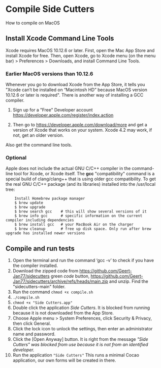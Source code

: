 
# Compile Side Cutters

How to compile on MacOS

## Install Xcode Command Line Tools

Xcode requires MacOS 10.12.6 or later. First, open the Mac App Store and install Xcode for free.
Then, open Xcode, go to Xcode menu (on the menu bar) > Preferences > Downloads, and install Command Line Tools.

### Earlier MacOS versions than 10.12.6

Whenever you go to download Xcode from the App Store, it tells you "Xcode can’t be installed on “Macintosh HD” because MacOS version 10.12.6 or later is required". There is another way of installing a GCC compiler.

1. Sign up for a "Free" Developer account
<https://developer.apple.com/register/index.action>

2. Then go to
<https://developer.apple.com/download/more>
and get a version of Xcode that works on your system. Xcode 4.2 may work, if not, get an older version.

Also get the command line tools.

### Optional

Apple does not include the actual GNU C/C++ compiler in the command-line tool for Xcode, or Xcode itself. The **gcc** "compatibility" command is a special build of clang/clang++ that is using older gcc compatibility.
To get the real GNU C/C++ package (and its libraries) installed into the /usr/local tree:

        Install Homebrew package manager
        $ brew update
        $ brew upgrade
        $ brew search gcc    # this will show several versions of it
        $ brew info gcc      # specific information on the current compiler including dependencies
        $ brew install gcc   # your MacBook Air on the charger
        $ brew cleanup       # free up disk space. Only run after brew upgrade has installed newer versions

## Compile and run tests

1.  Open the terminal and run the command ‘gcc -v’ to check if you have the compiler installed.
2.  Download the zipped code from https://github.com/Geert-Jan77/sidecutters green *code* button, https://github.com/Geert-Jan77/sidecutters/archive/refs/heads/main.zip and unzip. Find the "sidecutters-main" folder.
3.  Run the command <code>chmod +x compile.sh</code>
4.  <code>./compile.sh</code>
5.  <code>chmod +x "Side Cutters.app"</code>
6.  Double click the application *Side Cutters*. It is blocked from running because it is not downloaded from the App  Store.
7.  Choose Apple menu > System Preferences, click Security & Privacy, then click General.
8.  Click the lock icon to unlock the settings, then enter an administrator name and password.
9.  Click the [Open Anyway] button. It is right from the message *"Side Cutters" was blocked from use because it is not from an identified developer.*
10.  Run the application <code>"Side Cutters"</code> This runs a minimal Cocao application, our own forms will be created in there.
 
